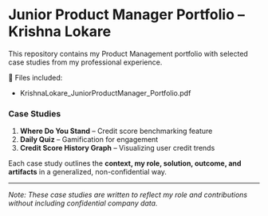 # Junior Product Manager Portfolio – Krishna Lokare

This repository contains my Product Management portfolio with selected case studies from my professional experience.  

📄 Files included:  
- KrishnaLokare_JuniorProductManager_Portfolio.pdf  

### Case Studies
1. **Where Do You Stand** – Credit score benchmarking feature  
2. **Daily Quiz** – Gamification for engagement  
3. **Credit Score History Graph** – Visualizing user credit trends  

Each case study outlines the **context, my role, solution, outcome, and artifacts** in a generalized, non-confidential way.  

---
*Note: These case studies are written to reflect my role and contributions without including confidential company data.*
